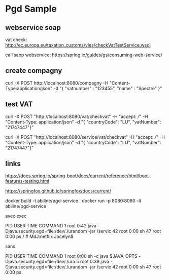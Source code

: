 # Pgd Sample

## webservice soap
  vat check: http://ec.europa.eu/taxation_customs/vies/checkVatTestService.wsdl
  
  call saop webservice: https://spring.io/guides/gs/consuming-web-service/
  
  
## create compagny

curl -X POST http://localhost:8080/compagny -H "Content-Type:application/json" -d "{ \"vatnumber\" : \"123455\", \"name\" : \"Spectre\" }"  


## test VAT

curl -X POST "http://localhost:8080/vat/checkvat" -H "accept: */*" -H "Content-Type: application/json" -d "{ \"countryCode\": \"LU\", \"vatNumber\": \"21747447\"}"

curl -X POST "http://localhost:8080/service/vat/checkvat" -H "accept: */*" -H "Content-Type: application/json" -d "{ \"countryCode\": \"LU\", \"vatNumber\": \"21747447\"}"



## links

https://docs.spring.io/spring-boot/docs/current/reference/html/boot-features-testing.html

https://springfox.github.io/springfox/docs/current/


docker build -t abiline/pgd-service .
docker run -p 8080:8080 -it abiline/pgd-service

avec exec

PID   USER     TIME   COMMAND
    1 root       0:42 java -Djava.security.egd=file:/dev/./urandom -jar /servic
   42 root       0:00 sh
   47 root       0:00 ps
/ # MdJ:netflix Jocelyn$ 


sans

PID   USER     TIME   COMMAND
    1 root       0:00 sh -c java $JAVA_OPTS -Djava.security.egd=file:/dev/./ura
    5 root       0:39 java -Djava.security.egd=file:/dev/./urandom -jar /servic
   42 root       0:00 sh
   47 root       0:00 ps